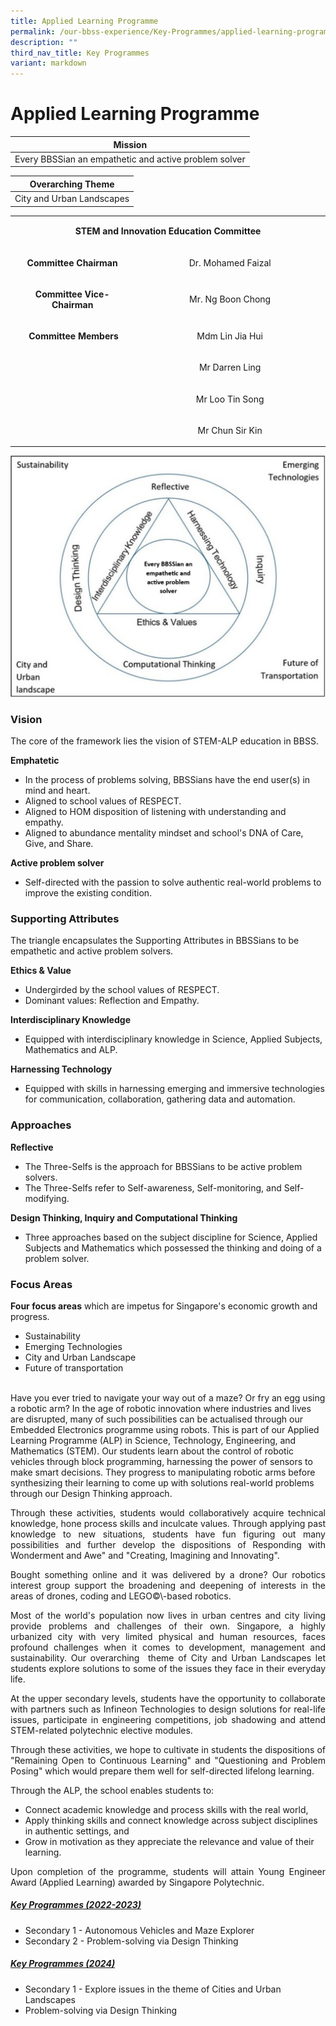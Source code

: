 ```yaml
---
title: Applied Learning Programme
permalink: /our-bbss-experience/Key-Programmes/applied-learning-programme/
description: ""
third_nav_title: Key Programmes
variant: markdown
---
```

# Applied Learning Programme

| Mission       | 
|:--------------:|
| Every BBSSian an empathetic and active problem solver |

| Overarching Theme       | 
|:--------------:|
| City and Urban Landscapes |

<table>
<tbody class="">
<tr class="">
<td class="" colspan="2" width="707">
<p class="" align="center"><strong class=""><span class="">STEM and Innovation Education Committee</span></strong></p>
</td>
</tr>
<tr class="">
<td class="" width="258">
<p class="" align="center"><strong class=""><span class="">Committee Chairman</span></strong></p>
</td>
<td class="" width="449">
<p class="" align="center"><span class="">Dr. Mohamed Faizal</span></p>
</td>
</tr>
<tr class="">
<td class="" width="258">
<p class="" align="center"><strong class=""><span class="">Committee Vice-Chairman</span></strong></p>
</td>
<td class="" width="449">
<p class="" align="center"><span class="">Mr. Ng Boon Chong</span></p>
</td>
</tr>
<tr class="">
<td class="" width="258">
<p class="" align="center"><span class="">&nbsp;</span><strong class="">Committee Members</strong></p>
</td>
<td class="" width="449">
<p class="" align="center"><span class="">Mdm Lin Jia Hui</span></p>
</td>
</tr>
<tr class="">
<td class="" width="258">
<p class="" align="center"><span class="">&nbsp;</span></p>
</td>
<td class="" width="449">
<p class="" align="center"><span class="">Mr Darren Ling</span></p>
</td>
</tr>
<tr class="">
<td class="" width="258">
<p class="" align="center"><span class="">&nbsp;</span></p>
</td>
<td class="" width="449">
<p class="" align="center"><span class="">Mr Loo Tin Song</span></p>
</td>
</tr><tr class="">
<td class="" width="258">
<p class="" align="center"><span class="">&nbsp;</span></p>
</td>
<td class="" width="449">
<p class="" align="center"><span class="">Mr Chun Sir Kin</span></p>
</td>
</tr>
</tbody>
</table>

![](/images/Our%20BBSS%20Experience/ALP_website_image.png)

### **Vision**
<p style="text-align: justify;">
The core of the framework lies the vision of STEM-ALP education in BBSS.
<br>
	
**Emphatetic**

* In the process of problems solving, BBSSians have the end user(s) in mind and heart.
* Aligned to school values of RESPECT.&nbsp;
* Aligned to HOM disposition of listening with understanding and empathy.
* Aligned to abundance mentality mindset and school's DNA of Care, Give, and Share.	
	
**Active problem solver**

*   Self-directed with the passion to solve authentic real-world problems to improve the existing condition.
	
### **Supporting Attributes**
The triangle encapsulates the Supporting Attributes in BBSSians to be empathetic and active problem solvers.
	
**Ethics &amp; Value**

*   Undergirded by the school values of RESPECT.
*   Dominant values: Reflection and Empathy.
	
**Interdisciplinary Knowledge**

*   Equipped with interdisciplinary knowledge in Science, Applied Subjects, Mathematics and ALP.	
	
**Harnessing Technology**

*   Equipped with skills in harnessing emerging and immersive technologies for communication, collaboration, gathering data and automation.	

### **Approaches**

**Reflective**	

*   The Three-Selfs is the approach for BBSSians to be active problem solvers.&nbsp;
*   The Three-Selfs refer to Self-awareness, Self-monitoring, and Self-modifying.
	
**Design Thinking, Inquiry and Computational Thinking**

*   Three approaches based on the subject discipline for Science, Applied Subjects and Mathematics which possessed the thinking and doing of a problem solver.
	
### **Focus Areas**	

**Four focus areas** which are impetus for Singapore's economic growth and progress.
*   Sustainability
*   Emerging Technologies
*   City and Urban Landscape
*   Future of transportation
<br>	
Have you ever tried to navigate your way out of a maze? Or fry an egg using a robotic arm? In the age of robotic innovation where industries and lives are disrupted, many of such possibilities can be actualised through our Embedded Electronics programme using robots. This is part of our Applied Learning Programme (ALP) in Science, Technology, Engineering, and Mathematics (STEM). Our students learn about the control of robotic vehicles through block programming, harnessing the power of sensors to make smart decisions. They progress to manipulating robotic arms before synthesizing their learning to come up with solutions real-world problems through our Design Thinking approach.</p>


<p style="text-align: justify;">Through these activities, students would collaboratively acquire technical knowledge, hone process skills and inculcate values. Through applying past knowledge to new situations, students have fun figuring out many possibilities and further develop the dispositions of Responding with Wonderment and Awe" and "Creating, Imagining and Innovating".</p>


<p style="text-align: justify;">Bought something online and it was delivered by a drone? Our robotics interest group support the broadening and deepening of interests in the areas of drones, coding and LEGO©\-based robotics.</p>

  
<p style="text-align: justify;">Most of the world's population now lives in urban centres and city living provide problems and challenges of their own. Singapore, a highly urbanized city with very limited physical and human resources, faces profound challenges when it comes to development, management and sustainability. Our overarching&nbsp; theme of City and Urban Landscapes let students explore solutions to some of the issues they face in their everyday life.  </p>
  
<p style="text-align: justify;">At the upper secondary levels, students have the opportunity to collaborate with partners such as Infineon Technologies to design solutions for real-life issues, participate in engineering competitions, job shadowing and attend STEM-related polytechnic elective modules.  </p>
  
<p style="text-align: justify;">Through these activities, we hope to cultivate in students the dispositions of "Remaining Open to Continuous Learning" and "Questioning and Problem Posing" which would prepare them well for self-directed lifelong learning.  </p>
  
Through the ALP, the school enables students to:  

*   Connect academic knowledge and process skills with the real world,
*   Apply thinking skills and connect knowledge across subject disciplines in authentic settings, and
*   Grow in motivation as they appreciate the relevance and value of their learning.

<p style="text-align: justify;">Upon completion of the programme, students will attain Young Engineer Award (Applied Learning) awarded by Singapore Polytechnic.</p>

##### **<u>Key Programmes (2022-2023)</u>**

* Secondary 1 - Autonomous Vehicles and Maze Explorer
* Secondary 2 - Problem-solving via Design Thinking

##### **<u>Key Programmes (2024)</u>**

* Secondary 1 - Explore issues in the theme of Cities and Urban Landscapes
* Problem-solving via Design Thinking